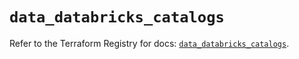 # `data_databricks_catalogs`

Refer to the Terraform Registry for docs: [`data_databricks_catalogs`](https://registry.terraform.io/providers/databricks/databricks/1.84.0/docs/data-sources/catalogs).
